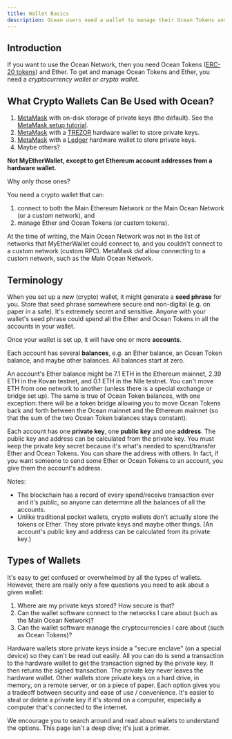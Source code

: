 ```yaml
---
title: Wallet Basics
description: Ocean users need a wallet to manage their Ocean Tokens and Ether. This page explains the basics of wallets.
---
```


## Introduction

If you want to use the Ocean Network, then you need Ocean Tokens ([ERC-20 tokens](https://en.wikipedia.org/wiki/ERC-20)) and Ether. To get and manage Ocean Tokens and Ether, you need a _cryptocurrency wallet_ or _crypto wallet_.

## What Crypto Wallets Can Be Used with Ocean?

1. [MetaMask](https://metamask.io/) with on-disk storage of private keys (the default). See the [MetaMask setup tutorial](/tutorials/metamask-setup/).
1. [MetaMask](https://metamask.io/) with a [TREZOR](https://trezor.io/) hardware wallet to store private keys.
1. [MetaMask](https://metamask.io/) with a [Ledger](https://www.ledger.com/) hardware wallet to store private keys.
1. Maybe others?

**Not MyEtherWallet, except to get Ethereum account addresses from a hardware wallet.**

Why only those ones?

You need a crypto wallet that can:

1. connect to both the Main Ethereum Network or the Main Ocean Network (or a custom network), and
1. manage Ether and Ocean Tokens (or custom tokens).

At the time of writing, the Main Ocean Network was not in the list of networks that MyEtherWallet could connect to, and you couldn't connect to a custom network (custom RPC). MetaMask _did_ allow connecting to a custom network, such as the Main Ocean Network.

## Terminology

When you set up a new (crypto) wallet, it might generate a **seed phrase** for you. Store that seed phrase somewhere secure and non-digital (e.g. on paper in a safe). It's extremely secret and sensitive. Anyone with your wallet's seed phrase could spend all the Ether and Ocean Tokens in all the accounts in your wallet.

Once your wallet is set up, it will have one or more **accounts**.

Each account has several **balances**, e.g. an Ether balance, an Ocean Token balance, and maybe other balances. All balances start at zero.

An account's Ether balance might be 7.1 ETH in the Ethereum mainnet, 2.39 ETH in the Kovan testnet, and 0.1 ETH in the Nile testnet. You can't move ETH from one network to another (unless there is a special exchange or bridge set up). The same is true of Ocean Token balances, with one exception: there will be a token bridge allowing you to move Ocean Tokens back and forth between the Ocean mainnet and the Ethereum mainnet (so that the sum of the two Ocean Token balances stays constant).

Each account has one **private key**, one **public key** and one **address**. The public key and address can be calculated from the private key. You must keep the private key secret because it's what's needed to spend/transfer Ether and Ocean Tokens. You can share the address with others. In fact, if you want someone to send some Ether or Ocean Tokens to an account, you give them the account's address.

Notes:

- The blockchain has a record of every spend/receive transaction ever and it's public, so anyone can determine all the balances of all the accounts.
- Unlike traditional pocket wallets, crypto wallets don't actually store the tokens or Ether. They store private keys and maybe other things. (An account's public key and address can be calculated from its private key.)

## Types of Wallets

It's easy to get confused or overwhelmed by all the types of wallets. However, there are really only a few questions you need to ask about a given wallet:

1. Where are my private keys stored? How secure is that?
1. Can the wallet software connect to the networks I care about (such as the Main Ocean Network)?
1. Can the wallet software manage the cryptocurrencies I care about (such as Ocean Tokens)?

Hardware wallets store private keys inside a "secure enclave" (on a special device) so they can't be read out easily. All you can do is send a transaction to the hardware wallet to get the transaction signed by the private key. It then returns the signed transaction. The private key never leaves the hardware wallet.
Other wallets store private keys on a hard drive, in memory, on a remote server, or on a piece of paper.
Each option gives you a tradeoff between security and ease of use / convenience. It's easier to steal or delete a private key if it's stored on a computer, especially a computer that's connected to the internet.

We encourage you to search around and read about wallets to understand the options. This page isn't a deep dive; it's just a primer.
